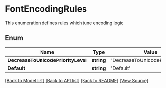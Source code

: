 # FontEncodingRules
This enumeration defines rules which tune encoding logic

## Enum
Name | Type | Value
------------ | ------------- | -------------
**DecreaseToUnicodePriorityLevel** | **string** | 'DecreaseToUnicodePriorityLevel'
**Default** | **string** | 'Default'

[[Back to Model list]](../README.md#documentation-for-models) [[Back to API list]](../README.md#documentation-for-api-endpoints) [[Back to README]](../README.md) [[View Source]](../src/models/fontEncodingRules.ts)

